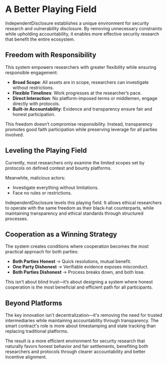 # A Better Playing Field

IndependentDisclosure establishes a unique environment for security research and vulnerability disclosure. By removing unnecessary constraints while upholding accountability, it enables more effective security research that benefit the entire ecosystem.

## Freedom with Responsibility

This system empowers researchers with greater flexibility while ensuring responsible engagement:
- **Broad Scope**: All assets are in scope, researchers can investigate without restrictions.  
- **Flexible Timelines**: Work progresses at the researcher’s pace.  
- **Direct Interaction**: No platform-imposed terms or middlemen, engage directly with protocols.  
- **Built-in Accountability**: Evidence and transparency ensure fair and honest participation.  

This freedom doesn’t compromise responsibility. Instead, transparency promotes good faith participation while preserving leverage for all parties involved.

## Leveling the Playing Field

Currently, most researchers only examine the limited scopes set by protocols on defined contest and bounty platforms.

Meanwhile, malicious actors:  
- Investigate everything without limitations.  
- Face no rules or restrictions.  

IndependentDisclosure levels this playing field. It allows ethical researchers to operate with the same freedom as their black-hat counterparts, while maintaining transparency and ethical standards through structured processes.

## Cooperation as a Winning Strategy

The system creates conditions where cooperation becomes the most practical approach for both parties:
- **Both Parties Honest** → Quick resolutions, mutual benefit.  
- **One Party Dishonest** → Verifiable evidence exposes misconduct.  
- **Both Parties Dishonest** → Process breaks down, and both lose.  

This isn’t about blind trust—it’s about designing a system where honest cooperation is the most beneficial and efficient path for all participants.

## Beyond Platforms

The key innovation isn't decentralization—it's removing the need for trusted intermediaries while maintaining accountability through transparency. The smart contract's role is more about timestamping and state tracking than replacing traditional platforms.

The result is a more efficient environment for security research that naturally favors honest behavior and fair settlements, benefiting both researchers and protocols through clearer accountability and better incentive alignment.